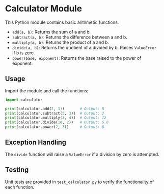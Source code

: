 # Calculator Module

This Python module contains basic arithmetic functions:

- `add(a, b)`: Returns the sum of a and b.
- `subtract(a, b)`: Returns the difference between a and b.
- `multiply(a, b)`: Returns the product of a and b.
- `divide(a, b)`: Returns the quotient of a divided by b. Raises `ValueError` if b is zero.
- `power(base, exponent)`: Returns the base raised to the power of exponent.

## Usage

Import the module and call the functions:

```python
import calculator

print(calculator.add(2, 3))       # Output: 5
print(calculator.subtract(5, 3))  # Output: 2
print(calculator.multiply(3, 4))  # Output: 12
print(calculator.divide(10, 2))   # Output: 5.0
print(calculator.power(2, 3))     # Output: 8
```

## Exception Handling

The `divide` function will raise a `ValueError` if a division by zero is attempted.

## Testing

Unit tests are provided in `test_calculator.py` to verify the functionality of each function.